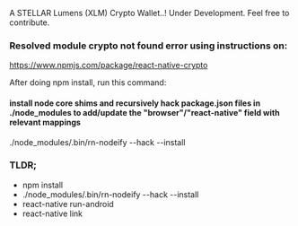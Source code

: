 A STELLAR Lumens (XLM) Crypto Wallet..!
Under Development. Feel free to contribute.

### Resolved module crypto not found error using instructions on:
https://www.npmjs.com/package/react-native-crypto

After doing npm install, run this command:
#### install node core shims and recursively hack package.json files in ./node_modules to add/update the "browser"/"react-native" field with relevant mappings 
./node_modules/.bin/rn-nodeify --hack --install

### TLDR; 
  * npm install
  * ./node_modules/.bin/rn-nodeify --hack --install
  * react-native run-android
  * react-native link